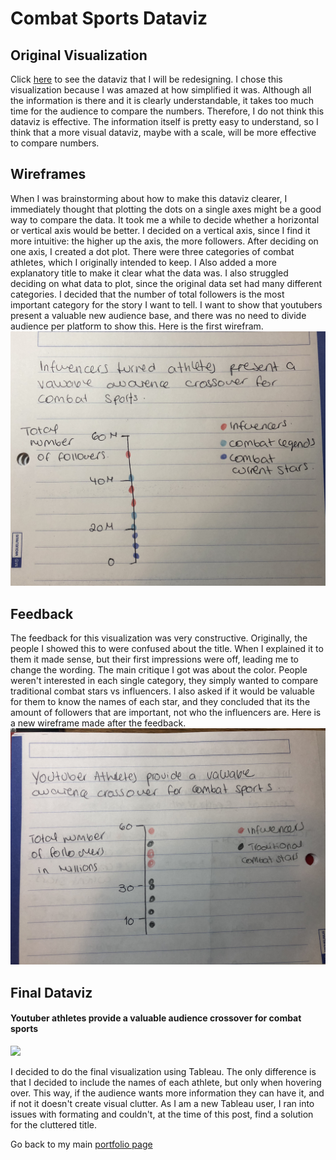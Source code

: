 # Combat Sports Dataviz
## Original Visualization
Click [here](https://www.sportsbusinessdaily.com/Journal/Issues/2020/01/27/Opinion/Bidarian.aspx) to see the dataviz that I will be redesigning.
I chose this visualization because I was amazed at how simplified it was. Although all the information is there and it is clearly understandable, it takes too much time for the audience to compare the numbers. Therefore, I do not think this dataviz is effective. The information itself is pretty easy to understand, so I think that a more visual dataviz, maybe with a scale, will be more effective to compare numbers.

## Wireframes
When I was brainstorming about how to make this dataviz clearer, I immediately thought that plotting the dots on a single axes might be a good way to compare the data. It took me a while to decide whether a horizontal or vertical axis would be better. I decided on a vertical axis, since I find it more intuitive: the higher up the axis, the more followers. After deciding on one axis, I created a dot plot. There were three categories of combat athletes, which I originally intended to keep. I Also added a more explanatory title to make it clear what the data was. I also struggled deciding on what data to plot, since the original data set had many different categories. I decided that the number of total followers is the most important category for the story I want to tell. I want to show that youtubers present a valuable new audience base, and there was no need to divide audience per platform to show this.
Here is the first wirefram.
![wireframe](/IMG_8506.jpg)

## Feedback
The feedback for this visualization was very constructive. Originally, the people I showed this to were confused about the title. When I explained it to them it made sense, but their first impressions were off, leading me to change the wording. The main critique I got was about the color. People weren't interested in each single category, they simply wanted to compare traditional combat stars vs influencers. I also asked if it would be valuable for them to know the names of each star, and they concluded that its the amount of followers that are important, not who the influencers are.
Here is a new wireframe made after the feedback.
![wireframe](/IMG_8507.jpg)
## Final Dataviz
#### Youtuber athletes provide a valuable audience crossover for combat sports
<div class='tableauPlaceholder' id='viz1580919572370' style='position: relative'>
  <noscript>
    <a href='#'><img alt=' ' src='https:&#47;&#47;public.tableau.com&#47;static&#47;images&#47;Bo&#47;Book1_15809192257360&#47;Sheet1&#47;1_rss.png' style='border: none' /></a>
  </noscript>
  <object class='tableauViz'  style='display:none;'>
    <param name='host_url' value='https%3A%2F%2Fpublic.tableau.com%2F' /> 
    <param name='embed_code_version' value='3' /> 
    <param name='site_root' value='' />
    <param name='name' value='Book1_15809192257360&#47;Sheet1' />
    <param name='tabs' value='no' />
    <param name='toolbar' value='yes' />
    <param name='static_image' value='https:&#47;&#47;public.tableau.com&#47;static&#47;images&#47;Bo&#47;Book1_15809192257360&#47;Sheet1&#47;1.png' /> 
    <param name='animate_transition' value='yes' />
    <param name='display_static_image' value='yes' />
    <param name='display_spinner' value='yes' />
    <param name='display_overlay' value='yes' />
    <param name='display_count' value='yes' />
    <param name='filter' value='publish=yes' />
  </object>
</div>                
<script type='text/javascript'>                    
  var divElement = document.getElementById('viz1580919572370');                    
  var vizElement = divElement.getElementsByTagName('object')[0];                    
  vizElement.style.width='100%';vizElement.style.height=(divElement.offsetWidth*0.75)+'px';                    
  var scriptElement = document.createElement('script');                    
  scriptElement.src = 'https://public.tableau.com/javascripts/api/viz_v1.js';                    
  vizElement.parentNode.insertBefore(scriptElement, vizElement);                
</script>

I decided to do the final visualization using Tableau. The only difference is that I decided to include the names of each athlete, but only when hovering over. This way, if the audience wants more information they can have it, and if not it doesn't create visual clutter. As I am a new Tableau user, I ran into issues with formating and couldn't, at the time of this post, find a solution for the cluttered title.

Go back to my main [portfolio page](/README.md)
